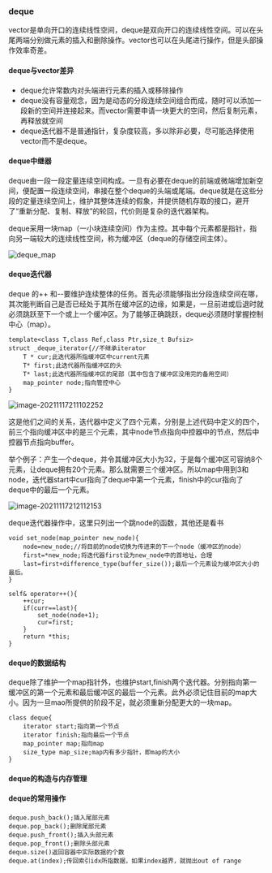 ### deque

vector是单向开口的连续线性空间，deque是双向开口的连续线性空间。可以在头尾两端分别做元素的插入和删除操作。vector也可以在头尾进行操作，但是头部操作效率奇差。

#### deque与vector差异

* deque允许常数内对头端进行元素的插入或移除操作
* deque没有容量观念，因为是动态的分段连续空间组合而成，随时可以添加一段新的空间并连接起来。而vector需要申请一块更大的空间，然后复制元素，再释放就空间
* deque迭代器不是普通指针，复杂度较高，多以除非必要，尽可能选择使用vector而不是deque。

#### deque中继器

deque由一段一段定量连续空间构成。一旦有必要在deque的前端或微端增加新空间，便配置一段连续空间，串接在整个deque的头端或尾端。deque就是在这些分段的定量连续空间上，维护其整体连续的假象，并提供随机存取的接口，避开了“重新分配、复制、释放”的轮回，代价则是复杂的迭代器架构。

deque采用一块map（一小块连续空间）作为主控。其中每个元素都是指针，指向另一端较大的连续线性空间，称为缓冲区（deque的存储空间主体）。

![deque_map](C:\Users\mzx\Desktop\deque_map.png)

#### deque迭代器

deque 的++ 和--要维护连续整体的任务。首先必须能够指出分段连续空间在哪，其次能判断自己是否已经处于其所在缓冲区的边缘，如果是，一旦前进或后退时就必须跳跃至下一个或上一个缓冲区。为了能够正确跳跃，deque必须随时掌握控制中心（map）。

```
template<class T,class Ref,class Ptr,size_t Bufsiz>
struct _deque_iterator{//不继承iterator
	T * cur;此迭代器所指缓冲区中current元素
	T* first;此迭代器所指缓冲区的头
	T* last;此迭代器所指缓冲区的尾部（其中包含了缓冲区没用完的备用空间）
	map_pointer node;指向管控中心
}
```

![image-20211117211102252](C:\Users\mzx\AppData\Roaming\Typora\typora-user-images\image-20211117211102252.png)

这是他们之间的关系，迭代器中定义了四个元素，分别是上述代码中定义的四个，前三个指向缓冲区中的是三个元素，其中node节点指向中控器中的节点，然后中控器节点指向buffer。

举个例子：产生一个deque<int>，并令其缓冲区大小为32，于是每个缓冲区可容纳8个元素，让deque拥有20个元素。那么就需要三个缓冲区。所以map中用到3和node，迭代器start中cur指向了deque中第一个元素，finish中的cur指向了deque中的最后一个元素。

![image-20211117212112153](C:\Users\mzx\AppData\Roaming\Typora\typora-user-images\image-20211117212112153.png)

deque迭代器操作中，这里只列出一个跳node的函数，其他还是看书

```
void set_node(map_pointer new_node){
	node=new_node;//将目前的node切换为传进来的下一个node（缓冲区的node）
	first=*new_node;将迭代器first设为new_node中的首地址，合理
	last=first+difference_type(buffer_size());最后一个元素设为缓冲区大小的最后。
}

self& operator++(){
	++cur;
	if(curr==last){
		set_node(node+1);
		cur=first;
	}
	return *this;
}
```

#### deque的数据结构

deque除了维护一个map指针外，也维护start,finish两个迭代器。分别指向第一缓冲区的第一个元素和最后缓冲区的最后一个元素。此外必须记住目前的map大小。因为一旦mao所提供的阶段不足，就必须重新分配更大的一块map。

```
class deque{
	iterator start;指向第一个节点
	iterator finish;指向最后一个节点
	map_pointer map;指向map
	size_type map_size;map内有多少指针，即map的大小
}
```

#### deque的构造与内存管理



#### deque的常用操作

```
deque.push_back();插入尾部元素
deque.pop_back();删除尾部元素
deque.push_front();插入头部元素
deque.pop_front();删除头部元素
deque.size()返回容器中实际数据的个数
deque.at(index);传回索引idx所指数据，如果index越界，就抛出out of range
```

